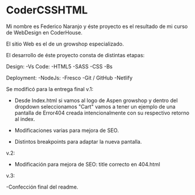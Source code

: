 # CoderCSSHTML

Mi nombre es Federico Naranjo y éste proyecto es el resultado de mi curso de WebDesign en CoderHouse.

El sitio Web es el de un growshop especializado. 

El desarrollo de éste proyecto consta de distintas etapas:

Design:
-Vs Code:
	-HTML5
	-SASS
	-CSS
	-Bs

Deployment:
-NodeJs:
	-Fresco
-Git / GitHub
-Netlify


Se modificó para la entrega final v.1:

- Desde Index.html si vamos al logo de Aspen growshop y dentro del dropdown seleccionamos "Cart" vamos a tener un ejemplo de una pantalla de Error404 creada intencionalmente con su respectivo retorno al index.

- Modificaciones varias para mejora de SEO.

- Distintos breakpoints para adaptar la nueva pantalla. 


v.2:

- Modificación para mejora de SEO: title correcto en 404.html


v.3: 

-Confección final del readme.